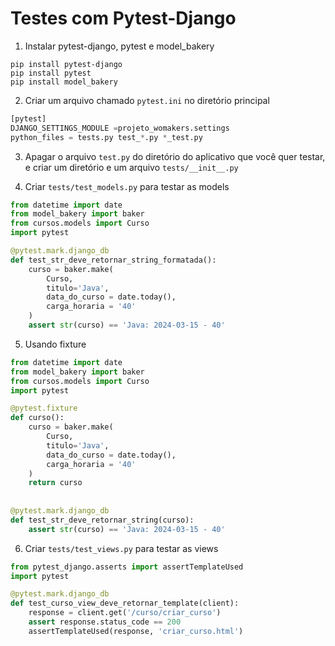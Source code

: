 # Testes com Pytest-Django

1. Instalar pytest-django, pytest e model_bakery

```
pip install pytest-django
pip install pytest
pip install model_bakery
```

2. Criar um arquivo chamado `pytest.ini` no diretório principal

```python
[pytest]
DJANGO_SETTINGS_MODULE =projeto_womakers.settings
python_files = tests.py test_*.py *_test.py
```

3. Apagar o arquivo `test.py` do diretório do aplicativo que você quer testar, e criar um diretório e um arquivo `tests/__init__.py`

4. Criar `tests/test_models.py` para testar as models

```python
from datetime import date
from model_bakery import baker
from cursos.models import Curso
import pytest

@pytest.mark.django_db
def test_str_deve_retornar_string_formatada():
    curso = baker.make(
        Curso,
        titulo='Java',
        data_do_curso = date.today(),
        carga_horaria = '40'
    )
    assert str(curso) == 'Java: 2024-03-15 - 40'
```

5. Usando fixture

```python
from datetime import date
from model_bakery import baker
from cursos.models import Curso
import pytest

@pytest.fixture
def curso():
    curso = baker.make(
        Curso,
        titulo='Java',
        data_do_curso = date.today(),
        carga_horaria = '40'
    )
    return curso
    
    
@pytest.mark.django_db
def test_str_deve_retornar_string(curso):
    assert str(curso) == 'Java: 2024-03-15 - 40'
```

6. Criar `tests/test_views.py` para testar as views

```python
from pytest_django.asserts import assertTemplateUsed
import pytest

@pytest.mark.django_db
def test_curso_view_deve_retornar_template(client):
    response = client.get('/curso/criar_curso')
    assert response.status_code == 200
    assertTemplateUsed(response, 'criar_curso.html')
    
```